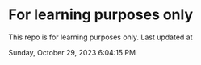 # For learning purposes only
This repo is for learning purposes only.
Last updated at

Sunday, October 29, 2023 6:04:15 PM

